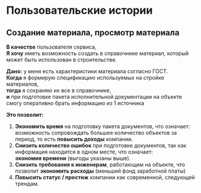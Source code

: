 # Пользовательские истории

## Создание материала, просмотр материала

**В качестве** пользователя сервиса, \
**Я хочу** иметь возможность создать в справочнике материал, который может быть использован в строительстве.
   
**Дано:** у меня есть характеристики материала согласно ГОСТ. \
**Когда** я формирую спецификацию используемых на стройке материалов, \
**тогда** я сохраняю их все в справочнике, \
**и** при подготовке пакета исполнительной документации на объекте смогу оперативно брать информацию из 1 источника

**Это позволит:**
1. **Экономить время** на подготовку пакета документов, что означает: \
возможность сопровождать большее количество объектов за период, то есть **повысить доходы** компании.
2. **Снизить количество ошибок** при подготовке документов, так как информация находится в одном месте, что означает: \
**экономия времени** (выгоды указаны выше).
3. **Снизить требования к инженерам**, работающим на объекте, что позволит **экономить расходы** (меньший фонд заработной платы)
4. **Повысить статус / престиж** компании как современной, следующей трендам. 